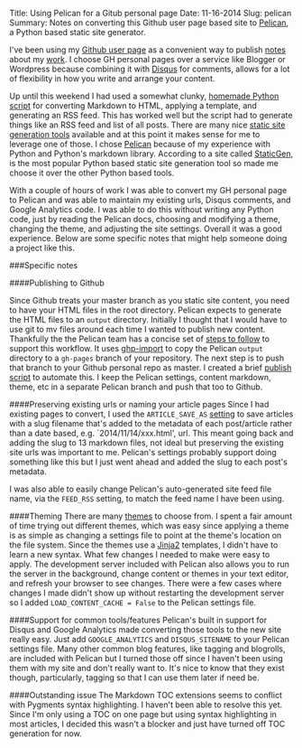 Title: Using Pelican for a Gitub personal page
Date: 11-16-2014
Slug: pelican
Summary: Notes on converting this Github user page based site to [Pelican](http://blog.getpelican.com/), a Python based static site generator.

I've been using my [Github user page](https://help.github.com/articles/user-organization-and-project-pages/#user--organization-pages) as a convenient way to publish [notes](../archives.html) about my [work](http://directory.brown.edu/uuid/2403c0a2-624f-a442-ee47-312376b77e3b). I choose GH personal pages over a service like Blogger or Wordpress because combining it with [Disqus](https://disqus.com/) for comments, allows for a lot of flexibility in how you write and arrange your content.

Up until this weekend I had used a somewhat clunky, [homemade Python script](https://github.com/lawlesst/lawlesst.github.com/blob/pre-pelican/mark.py) for converting Markdown to HTML, applying a template, and generating an RSS feed.  This has worked well but the script had to generate things like an RSS feed and list of all posts.  There are many nice [static site generation tools](https://www.staticgen.com/) available and at this point it makes sense for me to leverage one of those.  I chose [Pelican](http://blog.getpelican.com/) because of my experience with Python and Python's markdown library.  According to a site called [StaticGen](https://www.staticgen.com/), is the most popular Python based static site generation tool so made me choose it over the other Python based tools.

With a couple of hours of work I was able to convert my GH personal page to Pelican and was able to maintain my existing urls, Disqus comments, and Google Analytics code.  I was able to do this without writing any Python code, just by reading the Pelican docs, choosing and modifying a theme, changing the theme, and adjusting the site settings.  Overall it was a good experience.  Below are some specific notes that might help someone doing a project like this.  


###Specific notes

####Publishing to Github

Since Github treats your master branch as you static site content, you need to have your HTML files in the root directory.  Pelican expects to generate the HTML files to an `output` directory.  Initially I thought that I would have to use git to mv files around each time I wanted to publish new content.  Thankfully the the Pelican team has a concise set of [steps to follow](http://docs.getpelican.com/en/3.5.0/tips.html#user-pages) to support this workflow.  It uses [ghp-import](https://github.com/davisp/ghp-import) to copy the Pelican `output` directory to a `gh-pages` branch of your repository.  The next step is to push that branch to your Github personal repo as master.  I created a brief [publish script](https://github.com/lawlesst/lawlesst.github.com/blob/pelican/publish.sh) to automate this.  I keep the Pelican settings, content markdown, theme, etc in a separate Pelican branch and push that too to Github. 

####Preserving existing urls or naming your article pages
Since I had existing pages to convert, I used the `ARTICLE_SAVE_AS` [setting](http://docs.getpelican.com/en/latest/settings.html) to save articles with a slug filename that's added to the metadata of each post/article rather than a date based, e.g. `2014/11/14/xxx.html', url.  This meant going back and adding the slug to 13 markdown files, not ideal but preserving the existing site urls was important to me.  Pelican's settings probably support doing something like this but I just went ahead and added the slug to each post's metadata. 

I was also able to easily change Pelican's auto-generated site feed file name, via the `FEED_RSS` setting, to match the feed name I have been using.

####Theming
There are many [themes](https://github.com/getpelican/pelican-themes) to choose from. I spent a fair amount of time trying out different themes, which was easy since applying a theme is as simple as changing a settings file to point at the theme's location on the file system.  Since the themes use a [Jinja2](http://jinja.pocoo.org/docs/dev/) templates, I didn't have to learn a new syntax.  What few changes I needed to make were easy to apply.  The development server included with Pelican also allows you to run the server in the background, change content or themes in your text editor, and refresh your browser to see changes.  There were a few cases where changes I made didn't show up without restarting the development server so I added `LOAD_CONTENT_CACHE = False` to the Pelican settings file.  

####Support for common tools/features
Pelican's built in support for Disqus and Google Analytics made converting those tools to the new site really easy.  Just add `GOOGLE_ANALYTICS` and `DISQUS_SITENAME` to your Pelican settings file.  Many other common blog features, like tagging and blogrolls, are included with Pelican but I turned those off since I haven't been using them with my site and don't really want to.  It's nice to know that they exist though, particularly, tagging so that I can use them later if need be.    

####Outstanding issue
The Markdown TOC extensions seems to conflict with Pygments syntax highlighting.  I haven't been able to resolve this yet.  Since I'm only using a TOC on one page but using syntax highlighting in most articles, I decided this wasn't a blocker and just have turned off TOC generation for now. 

